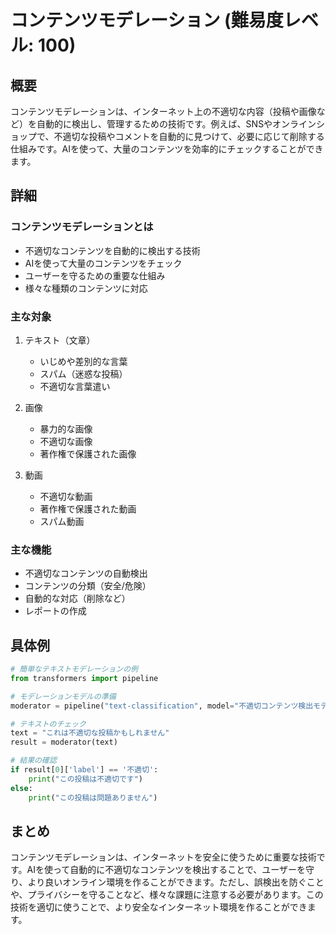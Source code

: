 # コンテンツモデレーション (難易度レベル: 100)

## 概要
コンテンツモデレーションは、インターネット上の不適切な内容（投稿や画像など）を自動的に検出し、管理するための技術です。例えば、SNSやオンラインショップで、不適切な投稿やコメントを自動的に見つけて、必要に応じて削除する仕組みです。AIを使って、大量のコンテンツを効率的にチェックすることができます。

## 詳細
### コンテンツモデレーションとは
- 不適切なコンテンツを自動的に検出する技術
- AIを使って大量のコンテンツをチェック
- ユーザーを守るための重要な仕組み
- 様々な種類のコンテンツに対応

### 主な対象
1. テキスト（文章）
   - いじめや差別的な言葉
   - スパム（迷惑な投稿）
   - 不適切な言葉遣い

2. 画像
   - 暴力的な画像
   - 不適切な画像
   - 著作権で保護された画像

3. 動画
   - 不適切な動画
   - 著作権で保護された動画
   - スパム動画

### 主な機能
- 不適切なコンテンツの自動検出
- コンテンツの分類（安全/危険）
- 自動的な対応（削除など）
- レポートの作成

## 具体例
```python
# 簡単なテキストモデレーションの例
from transformers import pipeline

# モデレーションモデルの準備
moderator = pipeline("text-classification", model="不適切コンテンツ検出モデル")

# テキストのチェック
text = "これは不適切な投稿かもしれません"
result = moderator(text)

# 結果の確認
if result[0]['label'] == '不適切':
    print("この投稿は不適切です")
else:
    print("この投稿は問題ありません")
```

## まとめ
コンテンツモデレーションは、インターネットを安全に使うために重要な技術です。AIを使って自動的に不適切なコンテンツを検出することで、ユーザーを守り、より良いオンライン環境を作ることができます。ただし、誤検出を防ぐことや、プライバシーを守ることなど、様々な課題に注意する必要があります。この技術を適切に使うことで、より安全なインターネット環境を作ることができます。 
